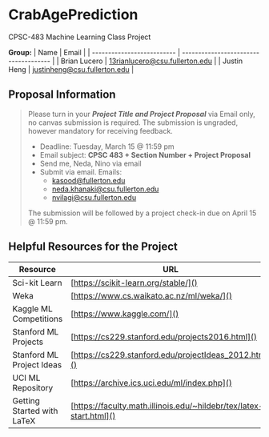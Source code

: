 # CrabAgePrediction
CPSC-483 Machine Learning Class Project

**Group:**
| Name                       | Email                                 |
| -------------------------- | ------------------------------------- |
| Brian Lucero               | 13rianlucero@csu.fullerton.edu        |
| Justin Heng                | justinheng@csu.fullerton.edu          |


## Proposal Information

> Please turn in your ***Project Title and Project Proposal*** via Email only, no canvas submission is required. The submission is ungraded, however mandatory for receiving feedback.
>
> * Deadline: Tuesday, March 15 @ 11:59 pm
> * Email subject: **CPSC 483 + Section Number + Project Proposal**
> * Send me, Neda, Nino via email
> * Submit via email. Emails:
>   - [kasood@fullerton.edu](mailto:kasood@fullerton.edu)
>   - [neda.khanaki@csu.fullerton.edu](mailto:neda.khanaki@csu.fullerton.edu)
>   - [nvilagi@csu.fullerton.edu](mailto:nvilagi@csu.fullerton.edu)
>
> The submission will be followed by a project check-in due on April 15 @ 11:59 pm.

## Helpful Resources for the Project

| Resource                   | URL                                                                 |
| -------------------------- | ------------------------------------------------------------------- |
| Sci-kit Learn              | [https://scikit-learn.org/stable/]()                                |
| Weka                       | [https://www.cs.waikato.ac.nz/ml/weka/]()                           |
| Kaggle ML Competitions     | [https://www.kaggle.com/]()                                         |
| Stanford ML Projects       | [https://cs229.stanford.edu/projects2016.html]()                    |
| Stanford ML Project Ideas  | [https://cs229.stanford.edu/projectIdeas_2012.html]()               |
| UCI ML Repository          | [https://archive.ics.uci.edu/ml/index.php]()                        |
| Getting Started with LaTeX | [https://faculty.math.illinois.edu/~hildebr/tex/latex-start.html]() |
